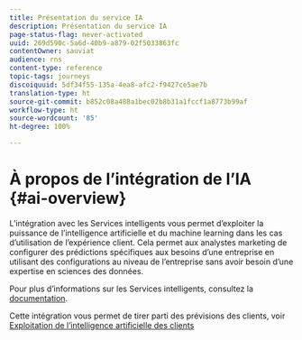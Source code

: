 ```yaml
---
title: Présentation du service IA
description: Présentation du service IA
page-status-flag: never-activated
uuid: 269d590c-5a6d-40b9-a879-02f5033863fc
contentOwner: sauviat
audience: rns
content-type: reference
topic-tags: journeys
discoiquuid: 5df34f55-135a-4ea8-afc2-f9427ce5ae7b
translation-type: ht
source-git-commit: b852c08a488a1bec02b8b31a1fccf1a8773b99af
workflow-type: ht
source-wordcount: '85'
ht-degree: 100%

---
```



# À propos de l’intégration de l’IA {#ai-overview}

L’intégration avec les Services intelligents vous permet d’exploiter la puissance de l’intelligence artificielle et du machine learning dans les cas d’utilisation de l’expérience client. Cela permet aux analystes marketing de configurer des prédictions spécifiques aux besoins d’une entreprise en utilisant des configurations au niveau de l’entreprise sans avoir besoin d’une expertise en sciences des données.

Pour plus d’informations sur les Services intelligents, consultez la [documentation](https://docs.adobe.com/content/help/fr-FR/experience-platform/intelligent-services/home.html).

Cette intégration vous permet de tirer parti des prévisions des clients, voir [Exploitation de l’intelligence artificielle des clients](../ai-services/leveraging-customer-ai.md)

<!--* fatigue scores, see [Leveraging Journey AI](../ai-services/leveraging-fatigue-scores.md)-->
